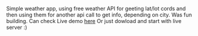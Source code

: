 Simple weather app, using free weather API for geeting lat/lot cords and then using them for another api call to get info, depending on city. Was fun building. Can check Live demo [here](https://www.weather-app-free.netlify.app)
Or just dowload and start with live server :) 
